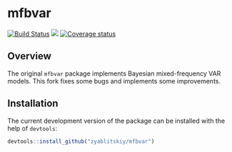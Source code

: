 
mfbvar
======

[![Build Status](https://travis-ci.org/ankargren/mfbvar.svg?branch=master)](https://travis-ci.org/ankargren/mfbvar) [![](http://www.r-pkg.org/badges/version/mfbvar)](https://www.r-pkg.org:443/pkg/mfbvar) [![Coverage status](https://codecov.io/gh/ankargren/mfbvar/branch/master/graph/badge.svg)](https://codecov.io/github/ankargren/mfbvar?branch=master)

Overview
--------

The original `mfbvar` package implements Bayesian mixed-frequency VAR models.
This fork fixes some bugs and implements some improvements.


Installation
------------

The current development version of the package can be installed with the help of `devtools`:

``` r
devtools::install_github("zyablitskiy/mfbvar")
```


